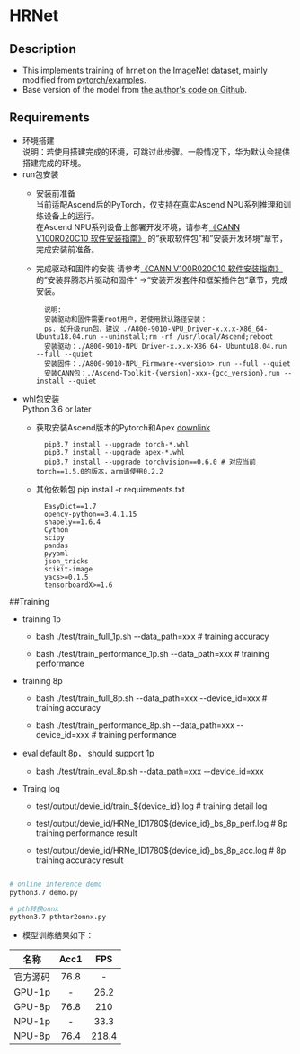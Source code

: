 # HRNet

## Description
- This implements training of hrnet on the ImageNet dataset, mainly modified from [pytorch/examples](https://github.com/pytorch/examples/tree/master/imagenet).
- Base version of the model from [the author's code on Github](https://github.com/HRNet/HRNet-Image-Classification).  

## Requirements
- 环境搭建  
    说明：若使用搭建完成的环境，可跳过此步骤。一般情况下，华为默认会提供搭建完成的环境。  
- run包安装  
    - 安装前准备  
        当前适配Ascend后的PyTorch，仅支持在真实Ascend NPU系列推理和训练设备上的运行。  
        在Ascend NPU系列设备上部署开发环境，请参考[《CANN V100R020C10 软件安装指南》](https://support.huawei.com/enterprise/zh/doc/EDOC1100164870/59fb2d06)
        的“获取软件包”和”安装开发环境“章节，完成安装前准备。
    - 完成驱动和固件的安装
        请参考[《CANN V100R020C10 软件安装指南》](https://support.huawei.com/enterprise/zh/doc/EDOC1100164870/59fb2d06)  
      的”安装昇腾芯片驱动和固件“ ->“安装开发套件和框架插件包”章节，完成安装。  
      
            说明:
            安装驱动和固件需要root用户，若使用默认路径安装： 
            ps. 如升级run包，建议 ./A800-9010-NPU_Driver-x.x.x-X86_64- Ubuntu18.04.run --uninstall;rm -rf /usr/local/Ascend;reboot
            安装驱动：./A800-9010-NPU_Driver-x.x.x-X86_64- Ubuntu18.04.run --full --quiet  
            安装固件：./A800-9010-NPU_Firmware-<version>.run --full --quiet  
            安装CANN包：./Ascend-Toolkit-{version}-xxx-{gcc_version}.run --install --quiet
- whl包安装  
  Python 3.6 or later
    - 获取安装Ascend版本的Pytorch和Apex [downlink](https://www.hiascend.com/software/ai-frameworks)  
      
            pip3.7 install --upgrade torch-*.whl  
            pip3.7 install --upgrade apex-*.whl   
            pip3.7 install --upgrade torchvision==0.6.0 # 对应当前torch==1.5.0的版本，arm请使用0.2.2  
    - 其他依赖包 pip install -r requirements.txt  
      
            EasyDict==1.7
            opencv-python==3.4.1.15
            shapely==1.6.4
            Cython
            scipy
            pandas
            pyyaml
            json_tricks
            scikit-image
            yacs>=0.1.5
            tensorboardX>=1.6  

##Training

- training 1p 
    - bash ./test/train_full_1p.sh --data_path=xxx # training accuracy

    - bash ./test/train_performance_1p.sh --data_path=xxx # training performance

- training 8p
    - bash ./test/train_full_8p.sh --data_path=xxx --device_id=xxx # training accuracy  
    
    - bash ./test/train_performance_8p.sh --data_path=xxx  --device_id=xxx  # training performance

- eval default 8p， should support 1p
    - bash ./test/train_eval_8p.sh --data_path=xxx   --device_id=xxx

- Traing log
    - test/output/devie_id/train_${device_id}.log # training detail log
    
    - test/output/devie_id/HRNe_ID1780${device_id}_bs_8p_perf.log # 8p training performance result
    
    - test/output/devie_id/HRNe_ID1780${device_id}_bs_8p_acc.log # 8p training accuracy result    

```bash

# online inference demo 
python3.7 demo.py

# pth转换onnx
python3.7 pthtar2onnx.py

```

- 模型训练结果如下：

| 名称         | Acc1      | FPS       |
| :---------:  | :------: | :------:  |
| 官方源码     | 76.8     | -         |
| GPU-1p      | -        | 26.2       | 
| GPU-8p      | 76.8     | 210        | 
| NPU-1p      | -        | 33.3       | 
| NPU-8p      | 76.4     | 218.4      | 

